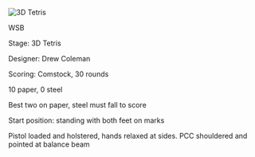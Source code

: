 ![3D Tetris](https://github.com/bagellord/USPSA-Stages/blob/master/26-30%20rounds/3D%20Tetris%20-%2030%20rounds%20-%20Comstock/3D%20Tetris.png)

WSB

Stage: 3D Tetris

Designer: Drew Coleman

Scoring: Comstock, 30 rounds

10 paper, 0 steel

Best two on paper, steel must fall to score

Start position: standing with both feet on marks

Pistol loaded and holstered, hands relaxed at sides. PCC shouldered and pointed at balance beam
